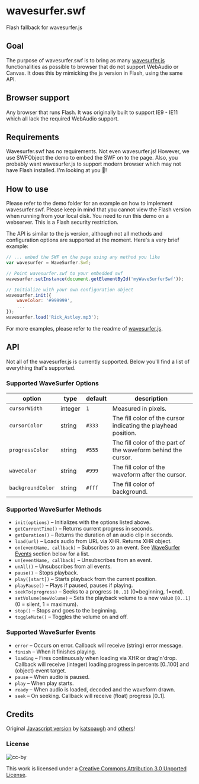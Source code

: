 # wavesurfer.swf
Flash fallback for wavesurfer.js

## Goal

The purpose of wavesurfer.swf is to bring as many [wavesurfer.js](https://github.com/katspaugh/wavesurfer.js/)
functionalities as possible to browser that do not support WebAudio or Canvas.
It does this by mimicking the js version in Flash, using the same API.

## Browser support

Any browser that runs Flash. It was originally built to support IE9 - IE11 which all
lack the required WebAudio support.

## Requirements

Wavesurfer.swf has no requirements. Not even wavesurfer.js! However, we use SWFObject
the demo to embed the SWF on to the page. Also, you probably want wavesurfer.js
to support modern browser which may not have Flash installed. I'm looking at you !

## How to use

Please refer to the demo folder for an example on how to implement wavesurfer.swf. Please
keep in mind that you cannot view the Flash version when running from your local disk.
You need to run this demo on a webserver. This is a Flash security restriction.

The API is similar to the js version, although not all methods and configuration options are
supported at the moment. Here's a very brief example:

```javascript
// ... embed the SWF on the page using any method you like
var wavesurfer = WaveSurfer.Swf;

// Point wavesurfer.swf to your embedded swf
wavesurfer.setInstance(document.getElementById('myWaveSurferSwf'));

// Initialize with your own configuration object
wavesurfer.init({
    waveColor: '#999999',
    ...
});
wavesurfer.load('Rick_Astley.mp3');
```

For more examples, please refer to the readme of [wavesurfer.js](https://github.com/katspaugh/wavesurfer.js).

## API

Not all of the wavesurfer.js is currently supported. Below you'll find a list of everything that's supported.

### Supported WaveSurfer Options

| option | type | default | description |
| --- | --- | --- | --- |
| `cursorWidth` | integer | `1` | Measured in pixels. |
| `cursorColor` | string | `#333` | The fill color of the cursor indicating the playhead position. |
| `progressColor` | string | `#555` | The fill color of the part of the waveform behind the cursor. |
| `waveColor` | string | `#999` | The fill color of the waveform after the cursor. |
| `backgroundColor` | string | `#fff` | The fill color of background. |

### Supported WaveSurfer Methods

 * `init(options)` – Initializes with the options listed above.
 * `getCurrentTime()` – Returns current progress in seconds.
 * `getDuration()` – Returns the duration of an audio clip in seconds.
 * `load(url)` – Loads audio from URL via XHR. Returns XHR object.
 * `on(eventName, callback)` – Subscribes to an event.  See [WaveSurfer Events](#wavesurfer-events) section below for a list.
 * `un(eventName, callback)` – Unsubscribes from an event.
 * `unAll()` – Unsubscribes from all events.
 * `pause()` – Stops playback.
 * `play([start])` – Starts playback from the current position.
 * `playPause()` – Plays if paused, pauses if playing.
 * `seekTo(progress)` – Seeks to a progress `[0..1]` (0=beginning, 1=end).
 * `setVolume(newVolume)` – Sets the playback volume to a new value `[0..1]` (0 = silent, 1 = maximum).
 * `stop()` – Stops and goes to the beginning.
 * `toggleMute()` – Toggles the volume on and off.

### Supported WaveSurfer Events

 * `error` – Occurs on error.  Callback will receive (string) error message.
 * `finish` – When it finishes playing.
 * `loading` – Fires continuously when loading via XHR or drag'n'drop. Callback will receive (integer) loading progress in percents [0..100] and (object) event target.
 * `pause` – When audio is paused.
 * `play` – When play starts.
 * `ready` – When audio is loaded, decoded and the waveform drawn.
 * `seek` – On seeking.  Callback will receive (float) progress [0..1].

## Credits

Original [Javascript version](https://github.com/katspaugh/wavesurfer.js/) by [katspaugh](https://github.com/katspaugh) and [others](https://github.com/katspaugh/wavesurfer.js/contributors)!

### License

![cc-by](http://i.creativecommons.org/l/by/3.0/88x31.png)

This work is licensed under a
[Creative Commons Attribution 3.0 Unported License](http://creativecommons.org/licenses/by/3.0/deed.en_US).